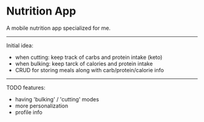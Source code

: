 # Nutrition App

A mobile nutrition app specialized for me.

---

Initial idea:
- when cutting: keep track of carbs and protein intake (keto)
- when bulking: keep tarck of calories and protein intake
- CRUD for storing meals along with carb/protein/calorie info

---

TODO features:
- having 'bulking' / 'cutting' modes
- more personalization
- profile info